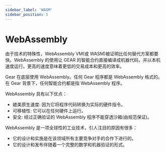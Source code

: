 ```yaml
---
sidebar_label: 'WASM'
sidebar_position: 5
---
```


# WebAssembly

由于技术的特殊性，WebAssembly VM(或 WASM)被证明比任何替代方案都要快。WebAssembly 的使用让 GEAR 的智能合约直接编译成机器代码，并以本机速度运行。更高的速度意味着更低的交易成本和更高的效率。

Gear 在底层使用 WebAssembly。任何 Gear 程序都是 WebAssembly 格式的。在 Gear 背景下，任何智能合约都是指 WebAssembly 程序。

WebAssembly 具有以下优点：

- 媲美原生速度: 因为它将程序代码转换为实际的硬件指令。
- 可移植性: 它可以在任何硬件上运行。
- 安全: 经过正确验证的 WebAssembly 程序不能穿透沙箱(由规范保证)。

WebAssembly 是一项全球性的工业技术，引人注目的原因有很多：

- 它的设计和实施是在该领域所有主要竞争对手的合作下进行的。
- 它的设计和发布伴随着一个完整的数学和机器验证的形式。
